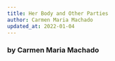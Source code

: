 ```yaml
---
title: Her Body and Other Parties
author: Carmen Maria Machado
updated_at: 2022-01-04
---
```


### by Carmen Maria Machado
